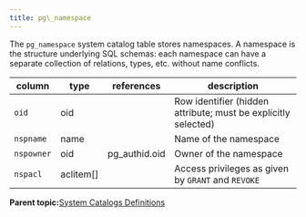 ```yaml
---
title: pg\_namespace 
---
```


The `pg_namespace` system catalog table stores namespaces. A namespace is the structure underlying SQL schemas: each namespace can have a separate collection of relations, types, etc. without name conflicts.

|column|type|references|description|
|------|----|----------|-----------|
|`oid`|oid| |Row identifier \(hidden attribute; must be explicitly selected\)|
|`nspname`|name| |Name of the namespace|
|`nspowner`|oid|pg\_authid.oid|Owner of the namespace|
|`nspacl`|aclitem\[\]| |Access privileges as given by `GRANT` and `REVOKE`|

**Parent topic:**[System Catalogs Definitions](../system_catalogs/catalog_ref-html.html)

